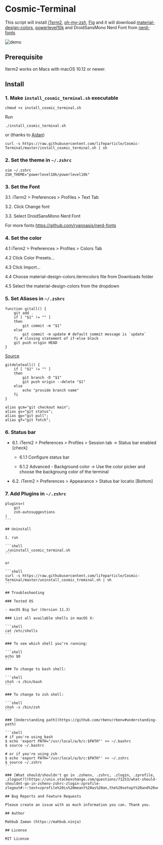 # Cosmic-Terminal

This script will install [iTerm2](https://github.com/gnachman/iTerm2), [oh-my-zsh](https://github.com/robbyrussell/oh-my-zsh), [Fig](https://fig.io/) and it will download [material-design-colors](https://github.com/MartinSeeler/iterm2-material-design), [powerlevel10k](https://github.com/romkatv/powerlevel10k) and DroidSansMono Nerd Font from [nerd-fonts](https://github.com/ryanoasis/nerd-fonts)

![demo](https://user-images.githubusercontent.com/1612112/58381023-1e660780-7ffc-11e9-9022-da68dbd646f3.png)

## Prerequisite

Iterm2 works on Macs with macOS 10.12 or newer.

## Install

### 1. Make `install_cosmic_terminal.sh` executable

```
chmod +x install_cosmic_terminal.sh
```

Run

```shell
./install_cosmic_terminal.sh
```

or (thanks to [Aidan](https://github.com/cyclotron3k))

```shell
curl -s https://raw.githubusercontent.com/lifeparticle/Cosmic-Terminal/master/install_cosmic_terminal.sh | sh
```

### 2. Set the theme in `~/.zshrc`

```shell
vim ~/.zshrc
ZSH_THEME="powerlevel10k/powerlevel10k"
```

### 3. Set the Font

3.1. iTerm2 > Preferences > Profiles > Text Tab

3.2. Click Change font

3.3. Select DroidSansMono Nerd Font

For more fonts
https://github.com/ryanoasis/nerd-fonts

### 4. Set the color

4.1 iTerm2 > Preferences > Profiles > Colors Tab

4.2 Click Color Presets...

4.3 Click Import...

4.4 Choose material-design-colors.itermcolors file from Downloads folder

4.5 Select the material-design-colors from the dropdown

### 5. Set Aliases in `~/.zshrc`

```shell
function gitall() {
    git add .
    if [ "$1" != "" ]
    then
        git commit -m "$1"
    else
        git commit -m update # default commit message is `update`
    fi # closing statement of if-else block
    git push origin HEAD
}
```

[Source](https://stackoverflow.com/questions/34340575/zsh-alias-with-parameter)

```shell
gitdeleteall() {
    if [ "$1" != "" ]
    then
        git branch -D "$1"
        git push origin --delete "$1"
    else
        echo "provide branch name"
    fi
}
```

```shell
alias gcm="git checkout main";
alias gs="git status";
alias gp="git pull";
alias gf="git fetch";
```

### 6. Status bar

- 6.1. iTerm2 > Preferences > Profiles > Session tab -> Status bar enabled [check]

  - 6.1.1 Configure status bar

  - 6.1.2 Advanced - Background color -> Use the color picker and choose the backgroung color of the terminal

- 6.2. iTerm2 > Preferences > Appearance > Status bar locatio [Bottom]

### 7. Add Plugins in `~/.zshrc`

````shell
plugins=(
    git
    zsh-autosuggestions
)
```

## Uninstall

1. run

```shell
./uninstall_cosmic_terminal.sh
```

or

```shell
curl -s https://raw.githubusercontent.com/lifeparticle/Cosmic-Terminal/master/uninstall_cosmic_treminal.sh | sh
```

## Troubleshooting

### Tested OS

- macOS Big Sur (Version 11.3)

### List all available shells in macOS X:

```shell
cat /etc/shells
```

### To see which shell you’re running:

```shell
echo $0
```

### To change to bash shell:

```shell
chsh -s /bin/bash
```

### To change to zsh shell:

```shell
chsh -s /bin/zsh
```

### [Understanding path](https://github.com/rbenv/rbenv#understanding-path)

```shell
# if you're using bash
$ echo 'export PATH="/usr/local/a/b/c:$PATH"' >> ~/.bashrc
$ source ~/.bashrc

# or if you're using zsh
$ echo 'export PATH="/usr/local/a/b/c:$PATH"' >> ~/.zshrc
$ source ~/.zshrc
```

### [What should/shouldn't go in .zshenv, .zshrc, .zlogin, .zprofile, .zlogout?](https://unix.stackexchange.com/questions/71253/what-should-shouldnt-go-in-zshenv-zshrc-zlogin-zprofile-zlogout#:~:text=zprofile%20is%20meant%20as%20an,the%20setopt%20and%20unsetopt%20commands)

## Bug Reports and Feature Requests

Please create an issue with as much information you can. Thank you.

## Author

Mahbub Zaman (https://mahbub.ninja)

## License

MIT License

